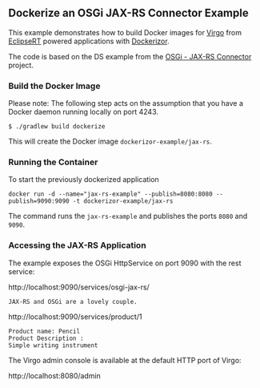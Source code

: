 ## Dockerize an OSGi JAX-RS Connector Example

This example demonstrates how to build Docker images for [Virgo][Virgo] from [EclipseRT][EclipseRT] powered applications with [Dockerizor][Dockerizor].

The code is based on the DS example from the [OSGi - JAX-RS Connector][jax-rs-connector] project.

### Build the Docker Image

Please note: The following step acts on the assumption that you have a Docker daemon running locally on port 4243.

    $ ./gradlew build dockerize

This will create the Docker image ``dockerizor-example/jax-rs``.

### Running the Container

To start the previously dockerized application  

    docker run -d --name="jax-rs-example" --publish=8080:8080 --publish=9090:9090 -t dockerizor-example/jax-rs

The command runs the ``jax-rs-example`` and publishes the ports ``8080`` and ``9090``.

### Accessing the JAX-RS Application

The example exposes the OSGi HttpService on port 9090 with the rest service:

http://localhost:9090/services/osgi-jax-rs/

    JAX-RS and OSGi are a lovely couple.

http://localhost:9090/services/product/1

    Product name: Pencil
    Product Description :
    Simple writing instrument    

The Virgo admin console is available at the default HTTP port of Virgo:

http://localhost:8080/admin

  [Virgo]: http://eclipse.org/virgo
  [EclipseRT]: http://eclipse.org/rt
  [Dockerizor]: https://github.com/eclipsesource/dockerizor
  [jax-rs-connector]: https://github.com/hstaudacher/osgi-jax-rs-connector
